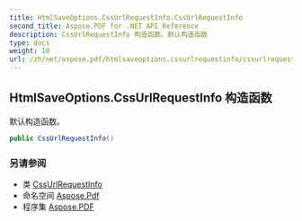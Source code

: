 ```yaml
---
title: HtmlSaveOptions.CssUrlRequestInfo.CssUrlRequestInfo
second_title: Aspose.PDF for .NET API Reference
description: CssUrlRequestInfo 构造函数。默认构造函数
type: docs
weight: 10
url: /zh/net/aspose.pdf/htmlsaveoptions.cssurlrequestinfo/cssurlrequestinfo/
---
```

## HtmlSaveOptions.CssUrlRequestInfo 构造函数

默认构造函数。

```csharp
public CssUrlRequestInfo()
```

### 另请参阅

* 类 [CssUrlRequestInfo](../)
* 命名空间 [Aspose.Pdf](../../../aspose.pdf/)
* 程序集 [Aspose.PDF](../../../)